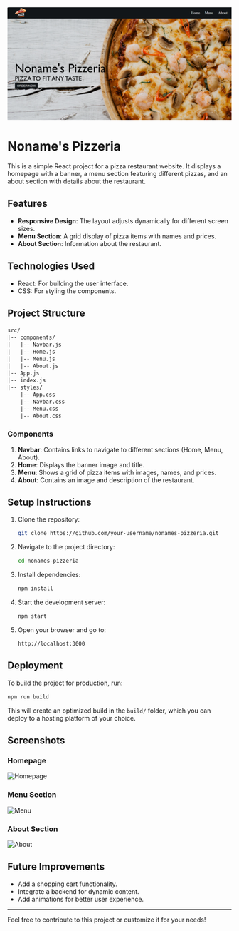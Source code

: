 ![Homepage Screenshot](./public/image.png)


# Noname's Pizzeria

This is a simple React project for a pizza restaurant website. It displays a homepage with a banner, a menu section featuring different pizzas, and an about section with details about the restaurant.

## Features

- **Responsive Design**: The layout adjusts dynamically for different screen sizes.
- **Menu Section**: A grid display of pizza items with names and prices.
- **About Section**: Information about the restaurant.

## Technologies Used

- React: For building the user interface.
- CSS: For styling the components.

## Project Structure

```
src/
|-- components/
|   |-- Navbar.js
|   |-- Home.js
|   |-- Menu.js
|   |-- About.js
|-- App.js
|-- index.js
|-- styles/
    |-- App.css
    |-- Navbar.css
    |-- Menu.css
    |-- About.css
```

### Components

1. **Navbar**: Contains links to navigate to different sections (Home, Menu, About).
2. **Home**: Displays the banner image and title.
3. **Menu**: Shows a grid of pizza items with images, names, and prices.
4. **About**: Contains an image and description of the restaurant.

## Setup Instructions

1. Clone the repository:
   ```bash
   git clone https://github.com/your-username/nonames-pizzeria.git
   ```

2. Navigate to the project directory:
   ```bash
   cd nonames-pizzeria
   ```

3. Install dependencies:
   ```bash
   npm install
   ```

4. Start the development server:
   ```bash
   npm start
   ```

5. Open your browser and go to:
   ```
   http://localhost:3000
   ```

## Deployment

To build the project for production, run:
```bash
npm run build
```

This will create an optimized build in the `build/` folder, which you can deploy to a hosting platform of your choice.

## Screenshots

### Homepage
![Homepage](./screenshots/homepage.png)

### Menu Section
![Menu](./screenshots/menu.png)

### About Section
![About](./screenshots/about.png)

## Future Improvements

- Add a shopping cart functionality.
- Integrate a backend for dynamic content.
- Add animations for better user experience.

---

Feel free to contribute to this project or customize it for your needs!
